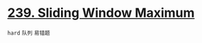 # [239. Sliding Window Maximum](https://leetcode.com/problems/sliding-window-maximum/)


`hard` `队列` `易错题`
